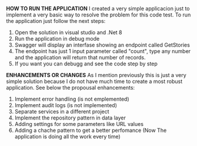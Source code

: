 **HOW TO RUN THE APPLICATION**
I created a very simple applicacion just to implement a very basic way to resolve the problem for this code test.
To run the application just follow the next steps:

1. Open the solution in visual studio and .Net 8
2. Run the application in debug mode
3. Swagger will display an interfase showing an endpoint called GetStories
4. The endpoint has just 1 input parameter called "count", type any number and the application will return that number of records.
5. If you want you can debugg and see the code step by step

**ENHANCEMENTS OR CHANGES**
As I mention previously this is just a very simple solution because I do not have much time to create a most robust application.
See below the propousal enhancements:

1. Implement error handling (is not emplemented)
2. Implement audit logs (is not implemented)
3. Separate services in a different project
4. Implement the repository pattern in data layer
5. Adding settings for some parameters like URL values
6. Adding a chache pattern to get a better perfomance (Now The application is doing all the work every time)

